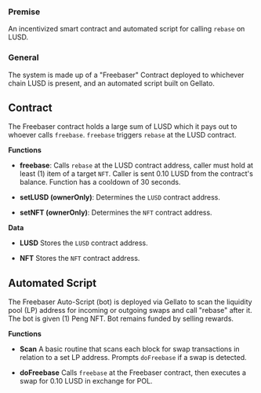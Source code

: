 ### **Premise** 
An incentivized smart contract and automated script for calling `rebase` on LUSD. 

### **General** 
The system is made up of a "Freebaser" Contract deployed to whichever chain LUSD is present, and an automated script built on Gellato. 

## **Contract** 
The Freebaser contract holds a large sum of LUSD which it pays out to whoever calls `freebase`. `freebase` triggers `rebase` at the LUSD contract. 

**Functions**
- **freebase**:
Calls `rebase` at the LUSD contract address, caller must hold at least (1) item of a target `NFT`. 
Caller is sent 0.10 LUSD from the contract's balance. Function has a cooldown of 30 seconds. 

- **setLUSD (ownerOnly)**:
Determines the `LUSD` contract address. 

- **setNFT (ownerOnly)**:
Determines the `NFT` contract address. 

**Data**
- **LUSD**
Stores the `LUSD` contract address.

- **NFT**
Stores the `NFT` contract address. 

## **Automated Script**
The Freebaser Auto-Script (bot) is deployed via Gellato to scan the liquidity pool (LP) address for incoming or outgoing swaps and call "rebase" after it. 
The bot is given (1) Peng NFT. 
Bot remains funded by selling rewards. 

**Functions** 
- **Scan** 
A basic routine that scans each block for swap transactions in relation to a set LP address. Prompts `doFreebase` if a swap is detected. 

- **doFreebase** 
Calls `freebase` at the Freebaser contract, then executes a swap for 0.10 LUSD in exchange for POL. 
